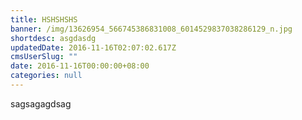 ```yaml
---
title: HSHSHSHS
banner: /img/13626954_566745386831008_6014529837038286129_n.jpg
shortdesc: asgdasdg
updatedDate: 2016-11-16T02:07:02.617Z
cmsUserSlug: ""
date: 2016-11-16T00:00:00+08:00
categories: null
---
```


sagsagagdsag